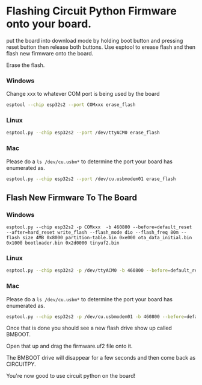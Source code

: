 # Flashing Circuit Python Firmware onto your board.

put the board into download mode by holding boot button and pressing reset button then release both buttons. 
Use esptool to erease flash and then flash new firmware onto the board.

Erase the flash.

### Windows
Change xxx to whatever COM port is being used by the board
```bash
esptool --chip esp32s2 --port COMxxx erase_flash
```
### Linux
```bash
esptool.py --chip esp32s2 --port /dev/ttyACM0 erase_flash
```

### Mac
Please do a `ls /dev/cu.usbm*` to determine the port your board has enumerated as.
```bash
esptool.py --chip esp32s2 --port /dev/cu.usbmodem01 erase_flash
```

## Flash New Firmware To The Board

### Windows
````
esptool.py --chip esp32s2 -p COMxxx  -b 460800 --before=default_reset --after=hard_reset write_flash --flash_mode dio --flash_freq 80m --flash_size 4MB 0x8000 partition-table.bin 0xe000 ota_data_initial.bin 0x1000 bootloader.bin 0x2d0000 tinyuf2.bin
````

### Linux
```bash
esptool.py --chip esp32s2 -p /dev/ttyACM0 -b 460800 --before=default_reset --after=hard_reset write_flash --flash_mode dio --flash_freq 80m --flash_size 4MB 0x8000 partition-table.bin 0xe000 ota_data_initial.bin 0x1000 bootloader.bin 0x2d0000 tinyuf2.bin
```

### Mac
Please do a `ls /dev/cu.usbm*` to determine the port your board has enumerated as.
```bash
esptool.py --chip esp32s2 -p /dev/cu.usbmodem01 -b 460800 --before=default_reset --after=hard_reset write_flash --flash_mode dio --flash_freq 80m --flash_size 4MB 0x8000 partition-table.bin 0xe000 ota_data_initial.bin 0x1000 bootloader.bin 0x2d0000 tinyuf2.bin
```

Once that is done you should see a new flash drive show up called BMBOOT. 

Open that up and drag the firmware.uf2 file onto it. 

The BMBOOT drive will disappear for a few seconds and then come back as CIRCUITPY. 

You're now good to use circuit python on the board!
